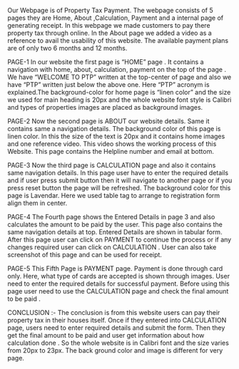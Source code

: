 Our Webpage is of Property Tax Payment. The webpage consists of 5 pages they are  Home, About ,Calculation, Payment and a internal page of generating receipt. In this webpage we made customers to pay there property tax through online.
In the About page we added a video as a reference to avail the usability of this website. The available payment plans are of only two 6 months and 12 months.


PAGE-1
In our website the first page is “HOME” page . It contains a   navigation with home, about, calculation, payment on the top of the page .
We have “WELCOME TO PTP” written at the top-center of page and also we have “PTP” written just below the above one.
Here “PTP” acronym is explained.The background-color for home page is “linen color” and the size we used for main heading is 20px and the whole website font style is Calibri and types of properties images are placed as background images.

PAGE-2
Now the second page is ABOUT our website details. Same it contains same a navigation details. The background color of this page is linen color. In this the size of the text is 20px and it contains home images and one reference video. This video shows the working process of this Website. This page contains the Helpline number and email at bottom.

PAGE-3
Now the third page is CALCULATION page and also it contains same navigation details.
In this page user have to enter the required details and if user press submit button then it will navigate to  another page or if you press reset button the page will be refreshed. 
The background color for this page is Lavendar. 
Here we used table tag to arrange to registration form align them in center.


PAGE-4
The Fourth page shows the Entered Details in page 3 and also calculates the amount to be paid by the user.
This page also contains the same navigation details at top.
Entered Details are shown in tabular form.
After this page user can click on PAYMENT  to continue the process or if any changes required user can click on CALCULATION .
User can also take screenshot of this page and can be used for receipt.


PAGE-5
This Fifth Page is PAYMENT page.
Payment is done through card only.
Here, what type of cards are accepted is shown through images.
User need to enter the required details for successful payment.
Before using this page user need to use the CALCULATION page and check the final amount to be paid .

CONCLUSION :-
The conclusion is from this website users can pay their property tax in their houses itself. Once if they entered into CALCULATION page, users need to enter required details and submit the form. Then they get the final amount to be paid and user get information about how calculation done . So the whole website is in Calibri font and the size varies from 20px to 23px. The back ground color and image is different for very page. 
